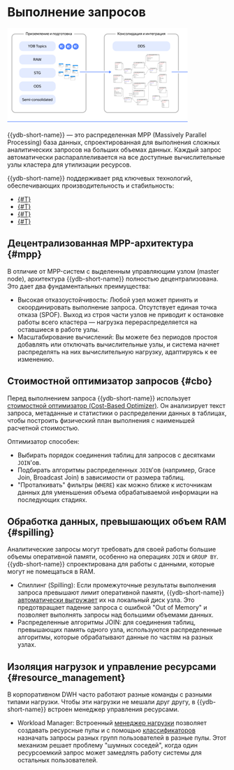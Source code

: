 # Выполнение запросов

![](_includes/olap_execution.png)

{{ydb-short-name}} — это распределенная MPP (Massively Parallel Processing) база данных, спроектированная для выполнения сложных аналитических запросов на больших объемах данных. Каждый запрос автоматически распараллеливается на все доступные вычислительные узлы кластера для утилизации ресурсов.

{{ydb-short-name}} поддерживает ряд ключевых технологий, обеспечивающих производительность и стабильность:

- [{#T}](#mpp)
- [{#T}](#cbo)
- [{#T}](#spilling)
- [{#T}](#resource_management)

## Децентрализованная MPP-архитектура {#mpp}

В отличие от MPP-систем с выделенным управляющим узлом (master node), архитектура {{ydb-short-name}} полностью децентрализована. Это дает два фундаментальных преимущества:

- Высокая отказоустойчивость: Любой узел может принять и скоординировать выполнение запроса. Отсутствует единая точка отказа (SPOF). Выход из строя части узлов не приводит к остановке работы всего кластера — нагрузка перераспределяется на оставшиеся в работе узлы.
- Масштабирование вычислений: Вы можете без периодов простоя добавлять или отключать вычислительные узлы, и система начнет распределять на них вычислительную нагрузку, адаптируясь к ее изменению.

## Стоимостной оптимизатор запросов {#cbo}

Перед выполнением запроса {{ydb-short-name}} использует [стоимостной оптимизатор (Cost-Based Optimizer)](../../concepts/optimizer.md). Он анализирует текст запроса, метаданные и статистики о распределении данных в таблицах, чтобы построить физический план выполнения с наименьшей расчетной стоимостью.

Оптимизатор способен:

- Выбирать порядок соединения таблиц для запросов с десятками `JOIN`'ов.
- Подбирать алгоритмы распределенных `JOIN`'ов (например, Grace Join, Broadcast Join) в зависимости от размера таблиц.
- "Проталкивать" фильтры (`WHERE`) как можно ближе к источникам данных для уменьшения объема обрабатываемой информации на последующих стадиях.

## Обработка данных, превышающих объем RAM {#spilling}

Аналитические запросы могут требовать для своей работы большие объемы оперативной памяти, особенно на операциях `JOIN` и `GROUP BY`. {{ydb-short-name}} спроектирована для работы с данными, которые могут не помещаться в RAM.

- Спиллинг (Spilling): Если промежуточные результаты выполнения запроса превышают лимит оперативной памяти, {{ydb-short-name}} [автоматически выгружает](../../concepts/spilling.md) их на локальный диск узла. Это предотвращает падение запроса с ошибкой "Out of Memory" и позволяет выполнять запросы над большими объемами данных.
- Распределенные алгоритмы JOIN: для соединения таблиц, превышающих память одного узла, используются распределенные алгоритмы, которые обрабатывают данные по частям на разных узлах.

## Изоляция нагрузок и управление ресурсами {#resource_management}

В корпоративном DWH часто работают разные команды с разными типами нагрузки. Чтобы эти нагрузки не мешали друг другу, в {{ydb-short-name}} встроен менеджер управления ресурсами.

- Workload Manager: Встроенный [менеджер нагрузки](../../dev/resource-consumption-management) позволяет создавать ресурсные пулы и с помощью [классификаторов](../../concepts/glossary#resource-pool-classifier) назначать запросы разных групп пользователей в разные пулы. Этот механизм решает проблему "шумных соседей", когда один ресурсоемкий запрос может замедлять работу системы для остальных пользователей.

